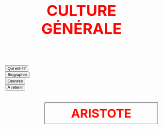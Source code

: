 <meta chartes="utf-8" />
<html>
 <head>
 <title>W3.CSS</title>
 <meta name="viewport" content="width=device-width, initial-scale=1">
 <link rel="stylesheet" href="https://www.w3schools.com/w3css/4/w3.css">
 <meta name="viewport" content="width=device-width, initial-scale=1">
 
 <style>
    #para1{
        font-size:50px;
        text-align:center;
        color:red;
    }
      #p1{
        font-size:60px;
        text-align:center;
        color:black;
    }
    #para2{
        font-size:30px;
        text-align:center;
        color:red;
    }
    #para3{
        font-size:20px;
        text-align:left;
        color:#000000;
    }
    #para4{
        font-size:20px;
        text-align:left;
        color:#00FF00;
    }
    #para5{
        font-size:40px;
        text-align:center;
        color:#FF1000;
    }
    #p5{
        font-size:40px;
        color:#FF1000;
    }
    #para6{
        font-size:20px;
        text-align:left;
        color:#13A640;
    }
     #para7{
        font-size:30px;
        text-align:center;
        color:#C100AA;
    }
    #para8{
        font-size:30px;
        text-align:left;
        color:#FF0000;
    }
    #para9{
        font-size:20px;
        text-align:right;
        color:#000000;
    }
     #para10{
        font-size:20px;
        text-align:right;
        color:#FF0000;
        background-color:yellow;
    }
    mark{
        background-color:yellow;
        color:black;
    }
    #m1{
        background-color:#FFDCDA;
        color: black;
    }
    #m2{
        background-color:#8FFF6D;
        color: black;
    }
    #m3{
         background-color:#C1FFFC;
        color: black;
    }
    #m4{
        background-color:#00FFFF;
        color:black;
    }
    #p1{
        text-align:center;
    }
    #p2{
        font-size:20px;
        text-align:center;
    }
   
 </style></head>

 <body>
 <h1 id="para1">CULTURE GÉNÉRALE </h1>
 <br> <br>
<div class="w3-sidebar w3-bar-block w3-black w3-card" style="width:130px">
  <h5 class="w3-bar-item"></h5>
  <button class="w3-bar-item w3-button tablink" onclick="openLink(event, '1')">Qui est-il?</button>
  <button class="w3-bar-item w3-button tablink" onclick="openLink(event, '2')">Biographie</button>
  <button class="w3-bar-item w3-button tablink" onclick="openLink(event, '3')">Oeuvres</button>
   <button class="w3-bar-item w3-button tablink" onclick="openLink(event, '4')">À retenir</button>
</div>

<div style="margin-left:130px">
  <div class="w3-padding"> <p id="para5" style="border: 1px solid black; padding: 10px;"><b>ARISTOTE </b></p></div>

  <div id="1" class="w3-container city w3-animate-opacity" style="display:none">
    <h2>Fade in</h2>
    <p>London is the capital city of England.</p>
    <p>It is the most populous city in the United Kingdom, with a metropolitan area of over 13 million inhabitants.</p>
  </div>

  <div id="2" class="w3-container city w3-animate-left" style="display:none">
    <h2>Slide in from left</h2>
    <p>Paris is the capital of France.</p> 
    <p>The Paris area is one of the largest population centers in Europe, with more than 12 million inhabitants.</p>
  </div>

  <div id="3" class="w3-container city w3-animate-top" style="display:none">
    <h2>Slide in from top</h2>
    <p>Tokyo is the capital of Japan.</p>
    <p>It is the center of the Greater Tokyo Area, and the most populous metropolitan area in the world.</p>
  </div>

  <div id="4" class="w3-container city w3-animate-right" style="display:none">
    <h2>Slide in from right</h2>
    <p>London is the capital city of England.</p>
    <p>It is the most populous city in the United Kingdom, with a metropolitan area of over 13 million inhabitants.</p>
  </div>

  

 </div>













 <script>
 function openLink(evt, animName) {
  var i, x, tablinks;
  x = document.getElementsByClassName("city");
  for (i = 0; i < x.length; i++) {
    x[i].style.display = "none";
  }
  tablinks = document.getElementsByClassName("tablink");
  for (i = 0; i < x.length; i++) {
    tablinks[i].className = tablinks[i].className.replace(" w3-red", "");
  }
  document.getElementById(animName).style.display = "block";
  evt.currentTarget.className += " w3-red";
 }
 </script>
 
 
 
 
  
 
 
  </body>
 
